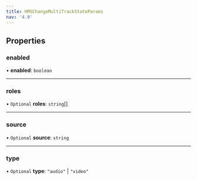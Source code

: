 ```yaml
---
title: HMSChangeMultiTrackStateParams
nav: '4.9'
---
```


## Properties

### enabled

• **enabled**: `boolean`

---

### roles

• `Optional` **roles**: `string`[]

---

### source

• `Optional` **source**: `string`

---

### type

• `Optional` **type**: `"audio"` \| `"video"`
